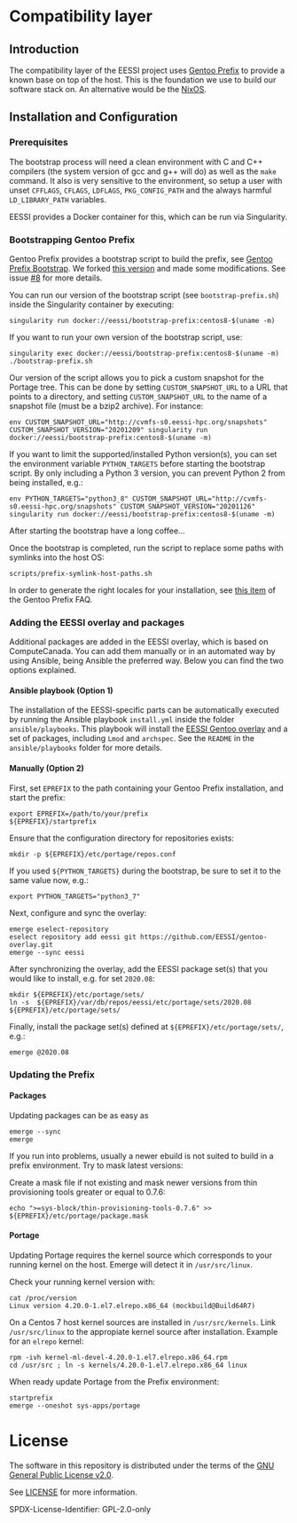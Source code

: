 # Compatibility layer

## Introduction

The compatibility layer of the EESSI project uses [Gentoo Prefix](https://wiki.gentoo.org/wiki/Project:Prefix)
to provide a known base on top of the host. This is the foundation we use to build our software stack on.
An alternative would be the [NixOS](https://nixos.org/).

## Installation and Configuration

### Prerequisites

The bootstrap process will need a clean environment with C and C++ compilers (the system version of gcc and g++ will do) as well as the `make` command. It also is very sensitive to 
the environment, so setup a user with unset `CFFLAGS`, `CFLAGS`, `LDFLAGS`, `PKG_CONFIG_PATH` and the always harmful `LD_LIBRARY_PATH` variables.

EESSI provides a Docker container for this, which can be run via Singularity.

### Bootstrapping Gentoo Prefix
Gentoo Prefix provides a bootstrap script to build the prefix, see [Gentoo Prefix Bootstrap](https://wiki.gentoo.org/wiki/Project:Prefix/Bootstrap).
We forked [this version](https://gitweb.gentoo.org/repo/proj/prefix.git/tree/scripts/bootstrap-prefix.sh?id=e77fd01734f21ec2e9c985c28ba4eb30c1b2bc9d)
and made some modifications. See issue [#8](https://github.com/EESSI/compatibility-layer/issues/8) for more details. 

You can run our version of the bootstrap script (see `bootstrap-prefix.sh`) inside the Singularity container by executing:
```
singularity run docker://eessi/bootstrap-prefix:centos8-$(uname -m)
```

If you want to run your own version of the bootstrap script, use:
```
singularity exec docker://eessi/bootstrap-prefix:centos8-$(uname -m) ./bootstrap-prefix.sh
```
Our version of the script allows you to pick a custom snapshot for the Portage tree. This can be done by setting `CUSTOM_SNAPSHOT_URL` to
a URL that points to a directory, and setting `CUSTOM_SNAPSHOT_URL` to the name of a snapshot file (must be a bzip2 archive). For instance:
```
env CUSTOM_SNAPSHOT_URL="http://cvmfs-s0.eessi-hpc.org/snapshots" CUSTOM_SNAPSHOT_VERSION="20201209" singularity run docker://eessi/bootstrap-prefix:centos8-$(uname -m)
```
If you want to limit the supported/installed Python version(s), you can set the environment variable `PYTHON_TARGETS` before starting the bootstrap script. By only including a Python 3 version, you can prevent Python 2 from being installed, e.g.:
```
env PYTHON_TARGETS="python3_8" CUSTOM_SNAPSHOT_URL="http://cvmfs-s0.eessi-hpc.org/snapshots" CUSTOM_SNAPSHOT_VERSION="20201126" singularity run docker://eessi/bootstrap-prefix:centos8-$(uname -m)
```

After starting the bootstrap have a long coffee...

Once the bootstrap is completed, run the script to replace some paths with symlinks into the host OS:

```
scripts/prefix-symlink-host-paths.sh
```

In order to generate the right locales for your installation, see [this item](https://wiki.gentoo.org/wiki/Project:Prefix/FAQ#Add_an_en_US.UTF-8_locale)
of the Gentoo Prefix FAQ.

### Adding the EESSI overlay and packages
Additional packages are added in the EESSI overlay, which is based on ComputeCanada.
You can add them manually or in an automated way by using Ansible, being Ansible the preferred way. Below you can find the two options explained.

#### Ansible playbook (Option 1)
The installation of the EESSI-specific parts can be automatically executed by running the Ansible playbook `install.yml` inside the folder `ansible/playbooks`. 
This playbook will install the [EESSI Gentoo overlay](https://github.com/EESSI/gentoo-overlay) and a set of packages, including `Lmod` and `archspec`. See the `README` in the `ansible/playbooks` folder for more details.

#### Manually (Option 2)
First, set `EPREFIX` to the path containing your Gentoo Prefix installation, and start the prefix:
```
export EPREFIX=/path/to/your/prefix
${EPREFIX}/startprefix
```
Ensure that the configuration directory for repositories exists:
```
mkdir -p ${EPREFIX}/etc/portage/repos.conf
```
If you used `${PYTHON_TARGETS}` during the bootstrap, be sure to set it to the same value now, e.g.:
```
export PYTHON_TARGETS="python3_7"
```

Next, configure and sync the overlay:
```
emerge eselect-repository
eselect repository add eessi git https://github.com/EESSI/gentoo-overlay.git
emerge --sync eessi
```

After synchronizing the overlay, add the EESSI package set(s) that you would like to install, e.g. for set `2020.08`:
```
mkdir ${EPREFIX}/etc/portage/sets/
ln -s  ${EPREFIX}/var/db/repos/eessi/etc/portage/sets/2020.08 ${EPREFIX}/etc/portage/sets/
```

Finally, install the package set(s) defined at `${EPREFIX}/etc/portage/sets/`, e.g.:
```
emerge @2020.08
```

### Updating the Prefix
#### Packages
Updating packages can be as easy as
```
emerge --sync
emerge
```
If you run into problems, usually a newer ebuild is not suited to build in a prefix environment.
Try to mask latest versions:

Create a mask file if not existing and mask newer versions from thin provisioning tools greater or equal to 0.7.6:
```
echo ">=sys-block/thin-provisioning-tools-0.7.6" >> ${EPREFIX}/etc/portage/package.mask
```

#### Portage
Updating Portage requires the kernel source which corresponds to your running kernel on the host. Emerge will detect it in `/usr/src/linux`.

Check your running kernel version with:
```
cat /proc/version
Linux version 4.20.0-1.el7.elrepo.x86_64 (mockbuild@Build64R7) 
```

On a Centos 7 host kernel sources are installed in `/usr/src/kernels`. Link `/usr/src/linux` to the appropiate kernel source after installation. Example for an `elrepo` kernel:
```
rpm -ivh kernel-ml-devel-4.20.0-1.el7.elrepo.x86_64.rpm
cd /usr/src ; ln -s kernels/4.20.0-1.el7.elrepo.x86_64 linux
```

 When ready update Portage from the Prefix environment:
```
startprefix
emerge --oneshot sys-apps/portage
```

# License

The software in this repository is distributed under the terms of the
[GNU General Public License v2.0](https://opensource.org/licenses/GPL-2.0).

See [LICENSE](https://github.com/EESSI/filesystem-layer/blob/master/LICENSE) for more information.

SPDX-License-Identifier: GPL-2.0-only
